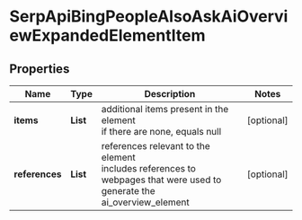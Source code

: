 # SerpApiBingPeopleAlsoAskAiOverviewExpandedElementItem


## Properties

| Name | Type | Description | Notes |
|------------ | ------------- | ------------- | -------------|
**items** | **List<BaseSerpApiBingAiOverviewElementItem>** | additional items present in the element<br>if there are none, equals null |[optional]|
**references** | **List<AiModeAiOverviewReferenceInfo>** | references relevant to the element<br>includes references to webpages that were used to generate the ai_overview_element |[optional]|